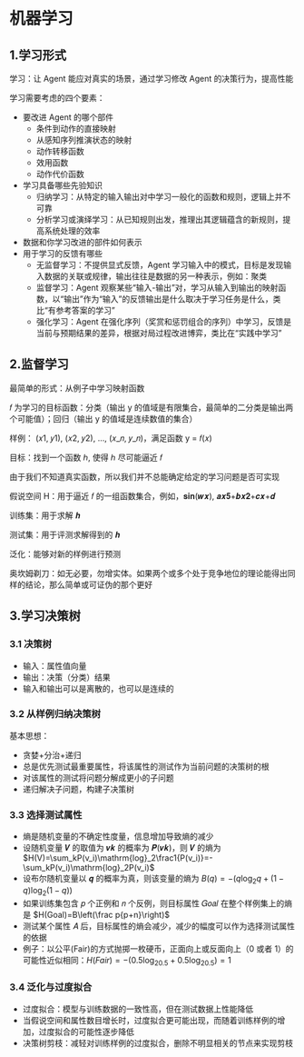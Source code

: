 # 机器学习

## 1.学习形式

学习：让 Agent 能应对真实的场景，通过学习修改 Agent 的决策行为，提高性能

学习需要考虑的四个要素：

* 要改进 Agent 的哪个部件
  * 条件到动作的直接映射
  * 从感知序列推演状态的映射
  * 动作转移函数
  * 效用函数
  * 动作代价函数
* 学习具备哪些先验知识
  * 归纳学习：从特定的输入输出对中学习一般化的函数和规则，逻辑上并不可靠
  * 分析学习或演绎学习：从已知规则出发，推理出其逻辑蕴含的新规则，提高系统处理的效率
* 数据和你学习改进的部件如何表示
* 用于学习的反馈有哪些
  * 无监督学习：不提供显式反馈，Agent 学习输入中的模式，目标是发现输入数据的关联或规律，输出往往是数据的另一种表示，例如：聚类
  * 监督学习：Agent 观察某些“输入-输出”对，学习从输入到输出的映射函数，以“输出”作为“输入”的反馈输出是什么取决于学习任务是什么，类比“有参考答案的学习”
  * 强化学习：Agent 在强化序列（奖赏和惩罚组合的序列）中学习，反馈是当前与预期结果的差异，根据对局过程改进博弈，类比在“实践中学习”

## 2.监督学习

最简单的形式：从例子中学习映射函数

𝑓 为学习的目标函数：分类（输出 y 的值域是有限集合，最简单的二分类是输出两个可能值）；回归（输出 y 的值域是连续数值的集合）

样例： (𝑥1, 𝑦1), (𝑥2, 𝑦2), …, (𝑥_𝑛, 𝑦_𝑛)，满足函数 y = 𝑓(𝑥) 

目标：找到一个函数 ℎ, 使得 ℎ 尽可能逼近 𝑓

由于我们不知道真实函数，所以我们并不总能确定给定的学习问题是否可实现

假说空间 H：用于逼近 𝑓 的一组函数集合，例如，𝐬𝐢𝐧⁡(𝒘𝒙), 𝒂𝒙𝟓+𝒃𝒙𝟐+𝒄𝒙+𝒅

训练集：用于求解 𝒉

测试集：用于评测求解得到的 𝒉

泛化：能够对新的样例进行预测

奥坎姆剃刀：如无必要，勿增实体。如果两个或多个处于竞争地位的理论能得出同样的结论，那么简单或可证伪的那个更好

## 3.学习决策树

### 3.1 决策树

* 输入：属性值向量
* 输出：决策（分类）结果
* 输入和输出可以是离散的，也可以是连续的

### 3.2 从样例归纳决策树

基本思想：

* 贪婪+分治+递归
* 总是优先测试最重要属性，将该属性的测试作为当前问题的决策树的根
* 对该属性的测试将问题分解成更小的子问题
* 递归解决子问题，构建子决策树

### 3.3 选择测试属性

* 熵是随机变量的不确定性度量，信息增加导致熵的减少
* 设随机变量 𝑽 的取值为 𝒗𝒌 的概率为 𝑷(𝒗𝒌)，则 𝑽 的熵为 $H(V)=\sum_kP(v_i)\mathrm{log}_2\frac1{P(v_i)}=-\sum_kP(v_i)\mathrm{log}_2P(v_i)$
* 设布尔随机变量以 𝒒 的概率为真，则该变量的熵为 $B(q)=-(q\log_2q+(1-q)\log_2(1-q))$
* 如果训练集包含 𝑝 个正例和 𝑛 个反例，则目标属性 𝐺𝑜𝑎𝑙 在整个样例集上的熵是 $H(Goal)=B\left(\frac p{p+n}\right)$
* 测试某个属性 𝐴 后，目标属性的熵会减少，减少的幅度可以作为选择测试属性的依据
* 例子：以公平(Fair)的方式抛掷一枚硬币，正面向上或反面向上（0 或者 1）的可能性近似相同：$H(Fair)=-(0.5\log_20.5+0.5\log_20.5)=1$

### 3.4 泛化与过度拟合

* 过度拟合：模型与训练数据的一致性高，但在测试数据上性能降低
* 当假说空间和属性数目增长时，过度拟合更可能出现，而随着训练样例的增加，过度拟合的可能性逐步降低
* 决策树剪枝：减轻对训练样例的过度拟合，删除不明显相关的节点来实现剪枝
